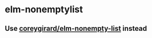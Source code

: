 # elm-nonemptylist

## Use [coreygirard/elm-nonempty-list](https://package.elm-lang.org/packages/coreygirard/elm-nonempty-list/latest/) instead
